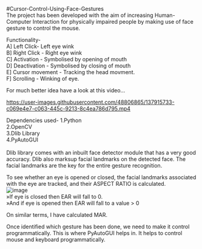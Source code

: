
#Cursor-Control-Using-Face-Gestures<br>
The project has been developed with the aim of increasing Human-Computer Interaction for physically impaired people by making use of face gesture to control the mouse.

Functionality-<br>
A] Left Click- Left eye wink <br>
B] Right Click - Right eye wink <br>
C] Activation - Symbolised by opening of mouth <br>
D] Deactivation - Symbolised by closing of mouth <br>
E] Cursor movement - Tracking the head movment. <br>
F] Scrolling - Winking of eye.<br>

For much better idea have a look at this video...


https://user-images.githubusercontent.com/48806865/137915733-c069e4e7-c063-445c-9213-8c4ea786d795.mp4

Dependencies used-
1.Python<br>
2.OpenCV<br>
3.Dlib Library<br>
4.PyAutoGUI<br>
<br>
Dlib library comes with an inbuilt face detector module that has a very good accuracy. Dlib also marksup facial landmarks on the detected face.
The facial landmarks are the key for the entire gesture recognition. 

To see whether an eye is opened or closed, the facial landmarks associated with the eye are tracked, and their ASPECT RATIO is calculated.<br>
![image](https://user-images.githubusercontent.com/48806865/137919553-0049c26d-1764-4dc4-b215-e9374405a76a.png)<br>
<t>»If eye is closed then EAR will fall to 0.<br>
<t>»And if eye is opened then EAR will fall to a value > 0<br>

On similar terms, I have calculated MAR.<br>

Once identified which gesture has been done, we need to make it control programmatically. This is where PyAutoGUI helps in. It helps to control mouse and keyboard programmatically.


 

